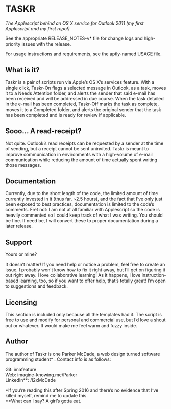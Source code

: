 # TASKR
*The Applescript behind an OS X service for Outlook 2011 (my first Applescript and my first repo!)*

See the appropriate RELEASE_NOTES-v* file for change logs and high-priority issues with the release.

For usage instructions and requirements, see the aptly-named USAGE file. 

What is it?
-------
Taskr is a pair of scripts run via Apple’s OS X’s services feature. With a single click, Taskr-On flags a selected message in Outlook, as a task, moves it to a Needs Attention folder, and alerts the sender that said e-mail has been received and will be addressed in due course. When the task detailed in the e-mail has been completed, Taskr-Off marks the task as complete, moves it to a Completed folder, and alerts the original sender that the task has been completed and is ready for review if applicable.

Sooo... A read-receipt?
-------
Not quite. Outlook’s read receipts can be requested by a sender at the time of sending, but a receipt cannot be sent uninvited. Taskr is meant to improve communication in environments with a high-volume of e-mail communication while reducing the amount of time actually spent writing those messages.

Documentation
-------
Currently, due to the short length of the code, the limited amount of time currently invested in it (thus far, ~2.5 hours), and the fact that I’ve only just been exposed to best practices, documentation is limited to the code’s comments. Fret not: I am not at all familiar with Applescript so the code is heavily commented so I could keep track of what I was writing. You should be fine. If need be, I will convert these to proper documentation during a later release.

Support
-------
Yours or mine?

It doesn’t matter! If you need help or notice a problem, feel free to create an issue. I probably won’t know how to fix it right away, but I’ll get on figuring it out right away. I love collaborative learning! As it happens, I love instruction-based learning, too, so if you want to offer help, that’s totally great! I’m open to suggestions and feedback. 

Licensing 
-------
This section is included only because all the templates had it. The script is free to use and modify for personal and commercial use, but I’d love a shout out or whatever. It would make me feel warm and fuzzy inside.  

Author
-------
The author of Taskr is one Parker McDade, a web design turned software programming student* . Contact info is as follows:

Git: imafeature<br/>
Web: imagine-knowing.me/Parker<br/>
LinkedIn\*\*: /l2xMcDade


\*If you’re reading this after Spring 2016 and there’s no evidence that I’ve killed myself, remind me to update this.<br/>
**What can I say? A girl’s gotta eat.
